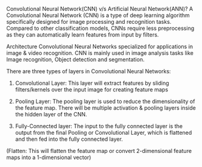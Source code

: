 Convolutional Neural Network(CNN) v/s Artificial Neural Network(ANN)?
A Convolutional Neural Network (CNN) is a type of deep learning algorithm specifically designed for image processing and recognition tasks. Compared to other classification models, CNNs require less preprocessing as they can automatically learn features from input by filters. 

Architecture
Convolutional Neural Networks specialized for applications in image & video recognition. CNN is mainly used in image analysis tasks like Image recognition, Object detection and segmentation.

There are three types of layers in Convolutional Neural Networks:
1) Convolutional Layer: This layer will extract features by sliding filters/kernels over the input image for creating feature maps

2) Pooling Layer: The pooling layer is used to reduce the dimensionality of the feature map. There will be multiple activation & pooling layers inside the hidden layer of the CNN.

3) Fully-Connected layer: The input to the fully connected layer is the output from the final Pooling or Convolutional Layer, which is flattened and then fed into the fully connected layer.

(Flatten: This will flatten the feature map or convert 2-dimensional feature maps into a 1-dimensional vector)
